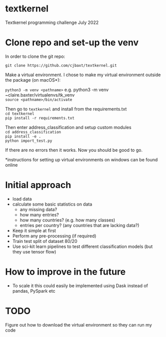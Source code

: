 # textkernel
Textkernel programming challenge July 2022

# Clone repo and set-up the venv 

In order to clone the git repo:

```git clone https://github.com/cjbaxt/textkernel.git```

Make a virtual environment. I chose to make my virtual environment outside the package (on macOS*):

```python3 -m venv <pathname>``` e.g. python3 -m venv ~claire.baxter/virtualenvs/tk_venv  
```source <pathname>/bin/activate```

Then go to `textkernel` and install from the requirements.txt  
```cd textkernel```  
```pip install -r requirements.txt```  

Then enter address_classification and setup custom modules  
```cd address_classification```  
```pip install -e .```  
```python import_test.py```

If there are no errors then it works. Now you should be good to go.

*instructions for setting up virtual environments on windows can be found online

# Initial approach 
- load data 
- calculate some basic statistics on data
  - any missing data?
  - how many entries?
  - how many countries? (e.g. how many classes)
  - entries per country? (any countries that are lacking data?)
- Keep it simple at first
- Perform any pre-processing (if required)
- Train test split of dataset 80/20
- Use sci-kit learn pipelines to test different classification models (but they use tensor flow)


# How to improve in the future
- To scale it this could easily be implemented using Dask instead of pandas, PySpark etc

# TODO
Figure out how to download the virtual environment so they can run my code 
